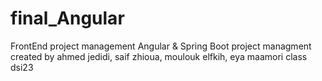 # final_Angular
FrontEnd project management
Angular & Spring Boot project managment created by ahmed jedidi, saif zhioua,  moulouk elfkih, eya maamori class dsi23
